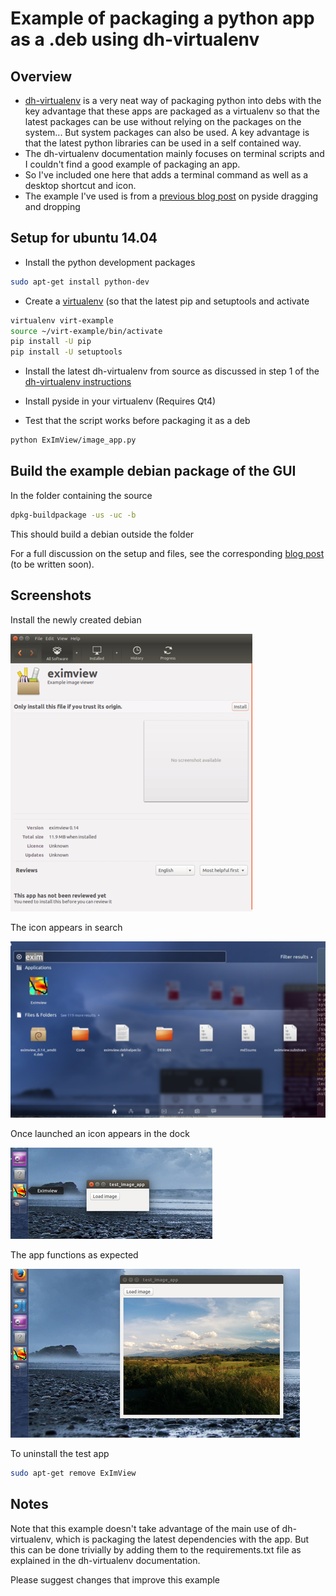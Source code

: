 
Example of packaging a python app as a .deb using dh-virtualenv
====================================================


Overview
--------

- <a href="http://dh-virtualenv.readthedocs.org/en/0.9/" target="_blank">dh-virtualenv</a> is a very neat way of packaging python into debs with the key advantage that these apps are packaged as
a virtualenv so that the latest packages can be use without relying on the packages on the system... 
But system packages can also be used. A key advantage is that the latest python libraries can be used in a self contained way. 
- The dh-virtualenv documentation mainly focuses on terminal scripts and I couldn't find a good example of packaging an app. 
- So I've included one here that adds a terminal command as well as a desktop shortcut and icon. 
- The example I've used is from a <a href="http://blog.birving.com/2015/09/drag-and-drop-files-into-gui-using.html" target="_blank">previous blog post</a> 
on pyside dragging and dropping

Setup for ubuntu 14.04
-----------------------
- Install the python development packages

```bash
sudo apt-get install python-dev
```

- Create a [virtualenv](https://virtualenv.pypa.io/en/latest/) (so that the latest pip and setuptools  and activate

```bash
virtualenv virt-example
source ~/virt-example/bin/activate
pip install -U pip
pip install -U setuptools
```

- Install the latest dh-virtualenv from source as discussed in step 1 of the 
[dh-virtualenv instructions](http://dh-virtualenv.readthedocs.org/en/0.9/tutorial.html#step-1-install-dh-virtualenv)

- Install pyside in your virtualenv (Requires Qt4)

- Test that the script works before packaging it as a deb
```bash
python ExImView/image_app.py
```

Build the example debian package of the GUI
-------------------------------------------
In the folder containing the source

```bash
dpkg-buildpackage -us -uc -b
```

This should build a debian outside the folder

For a full discussion on the setup and files, see the corresponding [blog post](http://blog.birving.com) (to be written soon).


Screenshots
-----------

Install the newly created debian

![Image 0](./screenshots/4.png)

The icon appears in search

![Image 1](./screenshots/1.png)

Once launched an icon appears in the dock

![Image 2](./screenshots/2.png)

The app functions as expected

![Image 3](./screenshots/3.png)

To uninstall the test app

```bash
sudo apt-get remove ExImView
```

Notes
------

Note that this example doesn't take advantage of the main use of dh-virtualenv, which is packaging the latest dependencies with the app. But this can be done trivially by adding them to the requirements.txt file as explained in the dh-virtualenv documentation. 

Please suggest changes that improve this example

